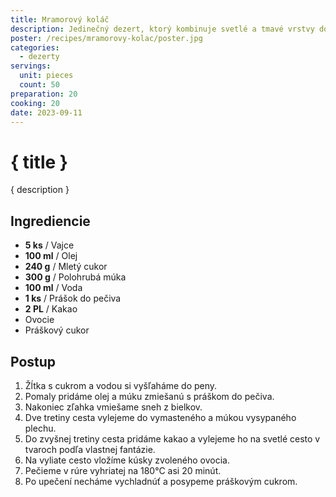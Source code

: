 ```yaml
---
title: Mramorový koláč
description: Jedinečný dezert, ktorý kombinuje svetlé a tmavé vrstvy do sladkej harmónie
poster: /recipes/mramorovy-kolac/poster.jpg
categories:
  - dezerty
servings:
  unit: pieces
  count: 50
preparation: 20
cooking: 20
date: 2023-09-11
---
```


# { title }

{ description }

## Ingrediencie

- **5 ks** / Vajce
- **100 ml** / Olej
- **240 g** / Mletý cukor
- **300 g** / Polohrubá múka
- **100 ml** / Voda
- **1 ks** / Prášok do pečiva
- **2 PL** / Kakao
- Ovocie
- Práškový cukor

## Postup

1. Žĺtka s cukrom a vodou si vyšľaháme do peny.
2. Pomaly pridáme olej a múku zmiešanú s práškom do pečiva.
3. Nakoniec zľahka vmiešame sneh z bielkov.
4. Dve tretiny cesta vylejeme do vymasteného a múkou vysypaného plechu.
5. Do zvyšnej tretiny cesta pridáme kakao a vylejeme ho na svetlé cesto v tvaroch podľa vlastnej fantázie.
6. Na vyliate cesto vložíme kúsky zvoleného ovocia.
7. Pečieme v rúre vyhriatej na 180°C asi 20 minút.
8. Po upečení necháme vychladnúť a posypeme práškovým cukrom.
